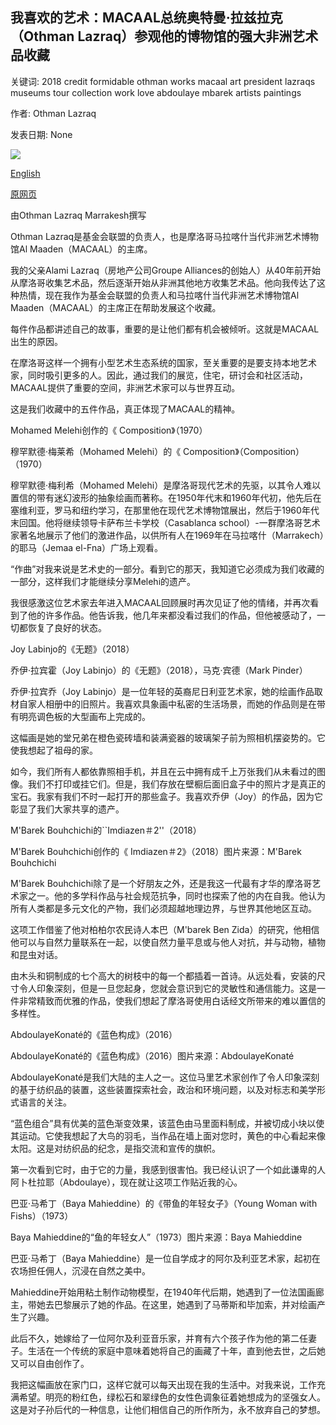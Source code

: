 ## 我喜欢的艺术：MACAAL总统奥特曼·拉兹拉克（Othman Lazraq）参观他的博物馆的强大非洲艺术品收藏

关键词: 2018 credit formidable othman works macaal art president lazraqs museums tour collection work love abdoulaye mbarek artists paintings

作者: Othman Lazraq

发表日期: None

![](https://cdn.cnn.com/cnnnext/dam/assets/200323165408-othman-lazraq-joy-labinjo-super-tease.jpg)

[English](The%20art%20I%20love%3A%20MACAAL%20president%20Othman%20Lazraq%27s%20tour%20of%20his%20museum%27s%20formidable%20African%20art%20collection.md)

[原网页](https://edition.cnn.com/style/article/macaal-othman-lazraq-african-art-collection/index.html)

由Othman Lazraq Marrakesh撰写

Othman Lazraq是基金会联盟的负责人，也是摩洛哥马拉喀什当代非洲艺术博物馆Al Maaden（MACAAL）的主席。

我的父亲Alami Lazraq（房地产公司Groupe Alliances的创始人）从40年前开始从摩洛哥收集艺术品，然后逐渐开始从非洲其他地方收集艺术品。他向我传达了这种热情，现在我作为基金会联盟的负责人和马拉喀什当代非洲艺术博物馆Al Maaden（MACAAL）的主席正在帮助发展这个收藏。

每件作品都讲述自己的故事，重要的是让他们都有机会被倾听。这就是MACAAL出生的原因。

在摩洛哥这样一个拥有小型艺术生态系统的国家，至关重要的是要支持本地艺术家，同时吸引更多的人。因此，通过我们的展览，住宅，研讨会和社区活动，MACAAL提供了重要的空间，非洲艺术家可以与世界互动。

这是我们收藏中的五件作品，真正体现了MACAAL的精神。

Mohamed Melehi创作的《 Composition》（1970）

穆罕默德·梅莱希（Mohamed Melehi）的《 Composition》（Composition）（1970）

穆罕默德·梅利希（Mohamed Melehi）是摩洛哥现代艺术的先驱，以其令人难以置信的带有迷幻波形的抽象绘画而著称。在1950年代末和1960年代初，他先后在塞维利亚，罗马和纽约学习，在那里他在现代艺术博物馆展出，然后于1960年代末回国。他将继续领导卡萨布兰卡学校（Casablanca school）-一群摩洛哥艺术家著名地展示了他们的激进作品，以供所有人在1969年在马拉喀什（Marrakech）的耶马（Jemaa el-Fna）广场上观看。

“作曲”对我来说是艺术史的一部分。看到它的那天，我知道它必须成为我们收藏的一部分，这样我们才能继续分享Melehi的遗产。

我很感激这位艺术家去年进入MACAAL回顾展时再次见证了他的情绪，并再次看到了他的许多作品。他告诉我，他几年来都没看过我们的作品，但他被感动了，一切都恢复了良好的状态。

Joy Labinjo的《无题》（2018）

乔伊·拉宾霍（Joy Labinjo）的《无题》（2018），马克·宾德（Mark Pinder）

乔伊·拉宾乔（Joy Labinjo）是一位年轻的英裔尼日利亚艺术家，她的绘画作品取材自家人相册中的旧照片。我喜欢具象画中私密的生活场景，而她的作品则是在带有明亮调色板的大型画布上完成的。

这幅画是她的堂兄弟在橙色瓷砖墙和装满瓷器的玻璃架子前为照相机摆姿势的。它使我想起了祖母的家。

如今，我们所有人都依靠照相手机，并且在云中拥有成千上万张我们从未看过的图像。我们不打印或挂它们。但是，我们存放在壁橱后面旧盒子中的照片才是真正的宝石。我家有我们不时一起打开的那些盒子。我喜欢乔伊（Joy）的作品，因为它彰显了我们大家共享的遗产。

M'Barek Bouhchichi的``Imdiazen＃2''（2018）

M'Barek Bouhchichi创作的《 Imdiazen＃2》（2018）图片来源：M'Barek Bouhchichi

M'Barek Bouhchichi除了是一个好朋友之外，还是我这一代最有才华的摩洛哥艺术家之一。他的多学科作品与社会规范抗争，同时也探索了他的内在自我。他认为所有人类都是多元文化的产物，我们必须超越地理边界，与世界其他地区互动。

这项工作借鉴了他对柏柏尔农民诗人本巴（M'barek Ben Zida）的研究，他相信他可以与自然力量联系在一起，以使自然力量平息或与他人对抗，并与动物，植物和昆虫对话。

由木头和铜制成的七个高大的树枝中的每一个都插着一首诗。从远处看，安装的尺寸令人印象深刻，但是一旦您起身，您就会意识到它的灵敏性和通信能力。这是一件非常精致而优雅的作品，使我们想起了摩洛哥使用白话经文所带来的难以置信的多样性。

AbdoulayeKonaté的《蓝色构成》（2016）

AbdoulayeKonaté的《蓝色构成》（2016）图片来源：AbdoulayeKonaté

AbdoulayeKonaté是我们大陆的主人之一。这位马里艺术家创作了令人印象深刻的基于纺织品的装置，这些装置探索社会，政治和环境问题，以及对标志和美学形式语言的关注。

“蓝色组合”具有优美的蓝色渐变效果，该蓝色由马里面料制成，并被切成小块以使其运动。它使我想起了大鸟的羽毛，当作品在墙上面对您时，黄色的中心看起来像太阳。这是对纺织品的纪念，是指交流和宣传的旗帜。

第一次看到它时，由于它的力量，我感到很害怕。我已经认识了一个如此谦卑的人阿卜杜拉耶（Abdoulaye），现在就让这项工作贴近我的心。

巴亚·马希丁（Baya Mahieddine）的《带鱼的年轻女子》（Young Woman with Fishs）（1973）

Baya Mahieddine的“鱼的年轻女人”（1973）图片来源：Baya Mahieddine

巴亚·马希丁（Baya Mahieddine）是一位自学成才的阿尔及利亚艺术家，起初在农场担任佣人，沉浸在自然之美中。

Mahieddine开始用粘土制作动物模型，在1940年代后期，她遇到了一位法国画廊主，带她去巴黎展示了她的作品。在这里，她遇到了马蒂斯和毕加索，并对绘画产生了兴趣。

此后不久，她嫁给了一位阿尔及利亚音乐家，并育有六个孩子作为他的第二任妻子。生活在一个传统的家庭中意味着她将自己的画藏了十年，直到他去世，之后她又可以自由创作了。

我把这幅画放在家门口，这样它就可以每天出现在我的生活中。对我来说，工作充满希望。明亮的粉红色，绿松石和翠绿色的女性色调象征着她想成为的坚强女人。这是对子孙后代的一种信息，让他们相信自己的所作所为，永不放弃自己的梦想。